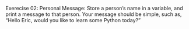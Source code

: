 Exerecise 02:
Personal Message: Store a person’s name in a variable, and print a message to that person. Your message should be simple, such as, “Hello Eric, would you like to learn some Python today?”